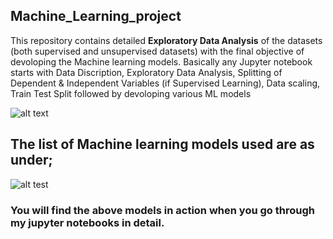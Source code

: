 ## Machine_Learning_project
This repository contains detailed **Exploratory Data Analysis** of the datasets (both supervised and unsupervised datasets) with the final objective of devoloping the Machine learning models.
Basically any Jupyter notebook starts with Data Discription, Exploratory Data Analysis, Splitting of Dependent & Independent Variables (if Supervised Learning), Data scaling, Train Test Split followed by devoloping various ML models

![alt text](https://www.securityroundtable.org/wp-content/uploads/2019/09/AdobeStock_237619408.jpeg)

## The list of Machine learning models used are as under;

![alt test](https://www.edureka.co/blog/wp-content/uploads/2018/12/Classification-Machine-Learning-Algorithms-Edureka.png)

### You will find the above models in action when you go through my jupyter notebooks in detail.

